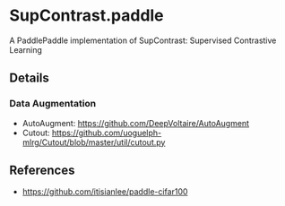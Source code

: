 # SupContrast.paddle
A PaddlePaddle implementation of SupContrast: Supervised Contrastive Learning


## Details
### Data Augmentation
- AutoAugment: https://github.com/DeepVoltaire/AutoAugment
- Cutout: https://github.com/uoguelph-mlrg/Cutout/blob/master/util/cutout.py


## References
- https://github.com/itisianlee/paddle-cifar100